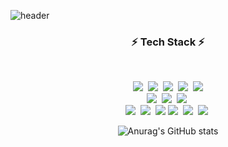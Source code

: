![header](https://capsule-render.vercel.app/api?type=waving&color=auto&height=250&section=header&text=HyunJoong%20Github&fontSize=70)
<h3 align="center">⚡ Tech Stack ⚡</h3>
<br>
<p align = "center">
  <img src="https://img.shields.io/badge/Java-006D5C?style=flat-square&logo=CoffeeScript&logoColor=white"/></a>&nbsp 
  <img src="https://img.shields.io/badge/Spring-green?style=flat-square&logo=spring&logoColor=white"/></a>&nbsp  
  <img src="https://img.shields.io/badge/JavaScript-F7DF1E?style=flat-square&logo=JavaScript&logoColor=black"/></a>&nbsp 
  <img src="https://img.shields.io/badge/JSON-000000?style=flat-square&logo=expertsexchange&logoColor=white"/></a>&nbsp 
  <img src="https://img.shields.io/badge/jQuery-0769AD?style=flat-square&logo=jQuery&logoColor=white"/>
<br>
  <img src="https://img.shields.io/badge/MySQL-4479A1?style=flat-square&logo=MySQL&logoColor=white"/></a>&nbsp 
  <img src="https://img.shields.io/badge/Oracle-F80000?style=flat-square&logo=Oracle&logoColor=white"/></a>&nbsp 
  <img src="https://img.shields.io/badge/Redis-DC382D?style=flat-square&logo=redis&logoColor=white"/></a>&nbsp
<br>  
  <img src="https://img.shields.io/badge/AWS EC2-FF8C00?style=flat-square&logo=amazon&logoColor=white"/></a>&nbsp 
  <img src="https://img.shields.io/badge/Jenkins-D24939?style=flat-square&logo=Jenkins&logoColor=white"/></a>&nbsp 
  <img src="https://img.shields.io/badge/docker-%230db7ed.svg?style=flat-square&logo=docker&logoColor=white"> 
  <img src="https://img.shields.io/badge/Git-F05032?style=flat-square&logo=Git&logoColor=white"/></a>&nbsp 
  <img src="https://img.shields.io/badge/Notion-343434?style=flat-square&logo=Notion&logoColor=white"/></a>&nbsp  
  <img src="https://img.shields.io/badge/Postman-F05032?style=flat-square&logo=Notion&logoColor=white"/></a>&nbsp
</p>



<p align="center">
  <img src="https://github-readme-stats.vercel.app/api?username=HyunJooong&show_icons=true&theme=cobalt" alt="Anurag's GitHub stats">
</p>




<!--
**HyunJooong/HyunJooong** is a ✨ _special_ ✨ repository because its `README.md` (this file) appears on your GitHub profile.

Here are some ideas to get you started:

- 🔭 I’m currently working on ...
- 🌱 I’m currently learning ...
- 👯 I’m looking to collaborate on ...
- 🤔 I’m looking for help with ...
- 🤔 Ask me about ...
- 📫 How to reach me: ...
- 😄 Pronouns: ...
- ⚡ Fun fact: ...
-->
